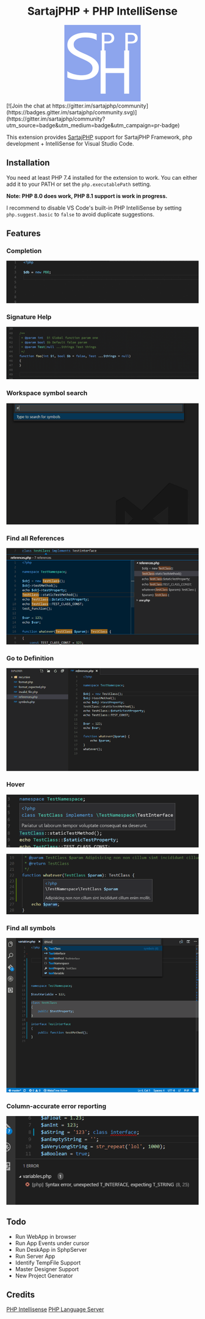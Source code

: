 <h1 align="center">SartajPHP + PHP IntelliSense</h1>
<div align="center">
    <img src="./images/logo.png">
</div>
[![Join the chat at https://gitter.im/sartajphp/community](https://badges.gitter.im/sartajphp/community.svg)](https://gitter.im/sartajphp/community?utm_source=badge&utm_medium=badge&utm_campaign=pr-badge)

This extension provides [SartajPHP](https://sartajphp.com/) support for 
SartajPHP Framework, php development + IntelliSense for Visual Studio Code.

## Installation

You need at least PHP 7.4 installed for the extension to work. You can either add it to your PATH or set the `php.executablePath` setting.

**Note: PHP 8.0 does work, PHP 8.1 support is work in progress.**

I recommend to disable VS Code's built-in PHP IntelliSense by setting `php.suggest.basic` to `false` to avoid duplicate suggestions.

## Features

### Completion

![Completion search demo](images/completion.gif)

### Signature Help

![Signature help demo](images/signatureHelp.gif)

### Workspace symbol search

![Workspace symbol search demo](images/workspaceSymbol.gif)

### Find all References

![Find References demo](images/references.png)

### Go to Definition

![Go To Definition demo](images/definition.gif)

### Hover

![Hover class demo](images/hoverClass.png)

![Hover parameter demo](images/hoverParam.png)

### Find all symbols

![Find all symbols demo](images/documentSymbol.gif)

### Column-accurate error reporting

![Error reporting demo](images/publishDiagnostics.png)


## Todo

- Run WebApp in browser
- Run App Events under cursor
- Run DeskApp in SphpServer
- Run Server App
- Identify TempFile Support
- Master Designer Support
- New Project Generator


## Credits

[PHP Intellisense](https://github.com/felixfbecker/vscode-php-intellisense)
[PHP Language Server](https://github.com/zobo/php-language-server)
